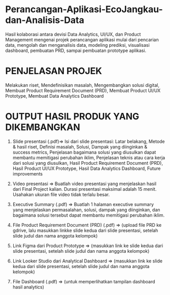 # Perancangan-Aplikasi-EcoJangkau-dan-Analisis-Data
Hasil kolaborasi antara devisi Data Analytics, UI/UX, dan Product Management mengenai projek perancangan aplikasi mulai dari pencarian data, mengolah dan menganalisis data, modeling prediksi, visualisasi dashboard, pembuatan PRD, sampai pembuatan prototype aplikasi.

# PENJELASAN PROJEK
Melakukan riset, Mendefinisikan masalah, Mengembangkan solusi digital, Membuat Product Requirement Document (PRD), Membuat Product UI/UX Prototype, Membuat Data Analytics Dashboard

# OUTPUT HASIL PRODUK YANG DIKEMBANGKAN

1. Slide presentasi (.pdf)=> Isi dari slide presentasi:
Latar belakang, Metode & hasil riset, Definisi masalah, Solusi, Dampak yang diinginkan & success metrics, Penjelasan bagaimana solusi yang diusulkan dapat membantu memitigasi perubahan iklim, Penjelasan teknis atau cara kerja dari solusi yang diusulkan, Hasil Product Requirement Document (PRD), Hasil Product UI/UX Prototype, Hasil Data Analytics Dashboard, Future improvements

2. Video presentasi => Buatlah video presentasi yang menjelaskan hasil dari Final Project kalian. Durasi presentasi maksimal adalah 15 menit. Usahakan ukuran file video tidak terlalu besar.

3. Executive Summary (.pdf) => Buatlah 1 halaman executive summary yang menjelaskan permasalahan, solusi, dampak yang diinginkan, dan bagaimana solusi tersebut dapat membantu memitigasi perubahan iklim.

4. File Product Requirement Document (PRD) (.pdf) => (upload file PRD ke gdrive, lalu masukkan linkke slide kedua dari slide presentasi, setelah slide judul dan nama anggota kelompok)

5. Link Figma dari Product Prototype => (masukkan link ke slide kedua dari slide presentasi, setelah slide judul dan nama anggota kelompok)

6. Link Looker Studio dari Analytical Dashboard => (masukkan link ke slide kedua dari slide presentasi, setelah slide judul dan nama anggota kelompok)

7. File Dashboard (.pdf) => (untuk memperlihatkan tampilan dashboard hasil analytics)

